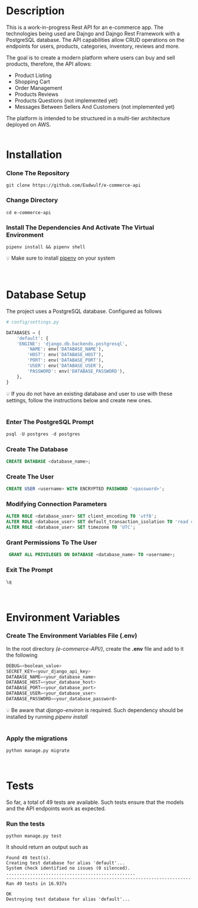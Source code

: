 # Description

This is a work-in-progress Rest API for an e-commerce app. The technologies being used are Dajngo and Dajngo Rest Framework with a PostgreSQL database.
The API capabilities allow CRUD operations on the endpoints for users, products, categories, inventory, reviews and more.

The goal is to create a modern platform where users can buy and sell products, therefore, the API allows:
 - Product Listing
 - Shopping Cart
 - Order Management
 - Products Reviews
 - Products Questions (not implemented yet)
 - Messages Between Sellers And Customers (not implemented yet)

The platform is intended to be structured in a multi-tier architecture deployed on AWS.
<br><br>


# Installation

### Clone The Repository

```console
git clone https://github.com/Eadwulf/e-commerce-api
```

### Change Directory

```console
cd e-commerce-api
```

### Install The Dependencies And Activate The Virtual Environment

```console
pipenv install && pipenv shell
```

<aside>
    💡 Make sure to install <a href="https://pypi.org/project/pipenv/">pipenv</a> on your system
</aside>
<br><br>


# Database Setup

The project uses a PostgreSQL database. Configured as follows

```python
# config/settings.py

DATABASES = {
    'default': {
	'ENGINE': 'django.db.backends.postgresql',
        'NAME': env('DATABASE_NAME'),
        'HOST': env('DATABASE_HOST'),
        'PORT': env('DATABASE_PORT'),
        'USER': env('DATABASE_USER'),
        'PASSWORD': env('DATABASE_PASSWORD'),
    },
}
```

<aside>
    💡 If you do not have an existing database and user to use with these settings, follow the
    instructions below and create new ones.
</aside>
<br>

### Enter The PostgreSQL Prompt

```sql
psql -U postgres -d postgres
```

### Create The Database

```sql
CREATE DATABASE <database_name>;
```

### Create The User

```sql
CREATE USER <username> WITH ENCRYPTED PASSWORD '<password>';
```

### Modifying Connection Parameters

```sql
ALTER ROLE <database_user> SET client_encoding TO 'utf8';
ALTER ROLE <database_user> SET default_transaction_isolation TO 'read committed';
ALTER ROLE <database_user> SET timezone TO 'UTC';
```

### Grant Permissions To The User

```sql
 GRANT ALL PRIVILEGES ON DATABASE <database_name> TO <username>;
```

### Exit The Prompt

```sql
\q
```
<br>


# Environment Variables

### Create The Environment Variables File **(.env)**

In the root directory *(e-commerce-API/)*, create the **.env** file and add to it the following

```python
DEBUG=<boolean_value>
SECRET_KEY=<your_django_api_key>
DATABASE_NAME=<your_database_name>
DATABASE_HOST=<your_database_host>
DATABASE_PORT=<your_database_port>
DATABASE_USER=<your_database_user>
DATABASE_PASSWORD=<your_database_password>
```
<aside>
    💡 Be aware that <em>django-environ</em> is required. Such dependency should be installed
    by running <em>pipenv install</em>
</aside>
<br>

### Apply the migrations

```python
python manage.py migrate
```
<br>

# Tests

So far, a total of 49 tests are available. Such tests ensure that the models and the API endpoints work as expected.
<br>

### Run the tests
```console
python manage.py test
```

It should return an output such as

```console
Found 49 test(s).
Creating test database for alias 'default'...
System check identified no issues (0 silenced).
.................................................
----------------------------------------------------------------------
Ran 49 tests in 16.937s

OK
Destroying test database for alias 'default'...
```
